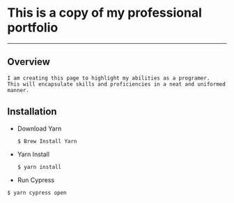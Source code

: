 # This is a copy of my professional portfolio
-------------

 ## Overview

`````
I am creating this page to highlight my abilities as a programer.
This will encapsulate skills and proficiencies in a neat and uniformed
manner.   
`````

## Installation



* Download Yarn
  ````
  $ Brew Install Yarn
  ````
* Yarn Install
  ````
  $ yarn install
  ````
* Run Cypress
````
$ yarn cypress open
````
